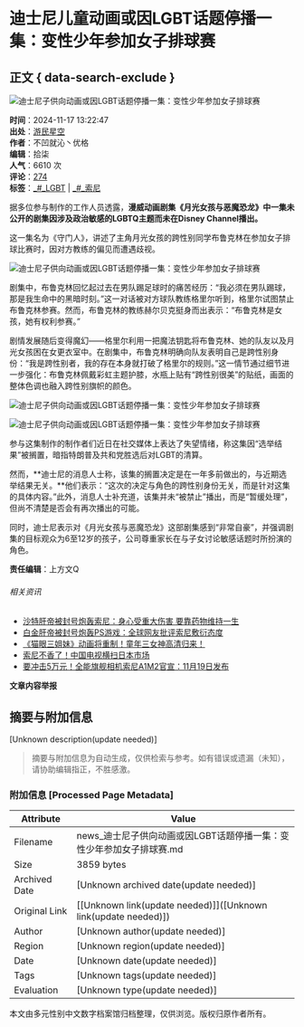 # 迪士尼儿童动画或因LGBT话题停播一集：变性少年参加女子排球赛

## 正文 { data-search-exclude }


![迪士尼子供向动画或因LGBT话题停播一集：变性少年参加女子排球赛](//img1.kkeji.com/img/2005/20241223/102045310.gif)

**时间**：2024-11-17 13:22:47  
**出处**：[游民星空](https://www.gamersky.com/news/202411/1846191.shtml)  
**作者**：不凹就沁丶优格  
**编辑**：拾柒  
**人气**：6610 次  
**评论**：[274](//comment8.mydrivers.com/review/1014398-1.htm)  
**标签**：[_#_LGBT](//news.mydrivers.com/tag/lgbt.htm) | [_#_索尼](//news.mydrivers.com/tag/suoni.htm)

据多位参与制作的工作人员透露，**漫威动画剧集《月光女孩与恶魔恐龙》中一集未公开的剧集因涉及政治敏感的LGBTQ主题而未在Disney Channel播出。**

这一集名为《守门人》，讲述了主角月光女孩的跨性别同学布鲁克林在参加女子排球比赛时，因对方教练的偏见而遭遇歧视。

![迪士尼子供向动画或因LGBT话题停播一集：变性少年参加女子排球赛](//img1.mydrivers.com/img/20241117/fedb2ba3-cbdf-4a3d-9faa-b268ff4eb1ac.jpg)

剧集中，布鲁克林回忆起过去在男队踢足球时的痛苦经历：“我必须在男队踢球，那是我生命中的黑暗时刻。”这一对话被对方球队教练格里尔听到，格里尔试图禁止布鲁克林参赛。然而，布鲁克林的教练赫尔贝克挺身而出表示：“布鲁克林是女孩，她有权利参赛。”

剧情发展随后变得魔幻——格里尔利用一把魔法钥匙将布鲁克林、她的队友以及月光女孩困在女更衣室中。在剧集中，布鲁克林明确向队友表明自己是跨性别身份：“我是跨性别者，我的存在本身就打破了格里尔的规则。”这一情节通过细节进一步强化：布鲁克林佩戴彩虹主题护膝，水瓶上贴有“跨性别很美”的贴纸，画面的整体色调也融入跨性别旗帜的颜色。

![迪士尼子供向动画或因LGBT话题停播一集：变性少年参加女子排球赛](//img1.mydrivers.com/img/20241117/5992029a-6a7b-432e-86f3-00388f402879.jpg)

![迪士尼子供向动画或因LGBT话题停播一集：变性少年参加女子排球赛](//img1.mydrivers.com/img/20241117/b5a604f8-5f79-4c3e-8970-b671e10dbf9d.png)

参与这集制作的制作者们近日在社交媒体上表达了失望情绪，称这集因“选举结果”被搁置，暗指特朗普及共和党胜选后对LGBT的清算。

然而，**迪士尼的消息人士称，该集的搁置决定是在一年多前做出的，与近期选举结果无关。**他们表示：“这次的决定与角色的跨性别身份无关，而是针对这集的具体内容。”此外，消息人士补充道，该集并未“被禁止”播出，而是“暂缓处理”，但尚不清楚是否会有再次播出的可能。

同时，迪士尼表示对《月光女孩与恶魔恐龙》这部剧集感到“非常自豪”，并强调剧集的目标观众为6至12岁的孩子，公司尊重家长在与子女讨论敏感话题时所扮演的角色。

**责任编辑**：上方文Q

###### 相关资讯

- [沙特肝帝被封号炮轰索尼：身心受重大伤害 要靠药物维持一生](https://news.mydrivers.com/1/1014/1014405.htm)
- [白金肝帝被封号炮轰PS游戏：全球网友批评索尼敷衍态度](https://news.mydrivers.com/1/1014/1014020.htm)
- [《猫眼三姐妹》动画将重制！童年三女神高清归来！](https://news.mydrivers.com/1/1013/1013908.htm)
- [索尼不香了！中国电视横扫日本市场](https://news.mydrivers.com/1/1013/1013846.htm)
- [要冲击5万元！全能旗舰相机索尼A1M2官宣：11月19日发布](https://news.mydrivers.com/1/1013/1013748.htm)

**文章内容举报**
<!-- tcd_original_link https://news.mydrivers.com/1/1014/1014398.htm -->


## 摘要与附加信息

<!-- tcd_abstract -->
[Unknown description(update needed)]
<!-- tcd_abstract_end -->

> 摘要与附加信息为自动生成，仅供检索与参考。如有错误或遗漏（未知），请协助编辑指正，不胜感激。

### 附加信息 [Processed Page Metadata]

| Attribute       | Value                                  |
|-----------------|----------------------------------------|
| Filename        | news_迪士尼子供向动画或因LGBT话题停播一集：变性少年参加女子排球赛.md                             |
| Size            | 3859 bytes                           |
| Archived Date   | [Unknown archived date(update needed)]                             |
| Original Link   | [[Unknown link(update needed)]]([Unknown link(update needed)])                       |
| Author          | [Unknown author(update needed)]                               |
| Region          | [Unknown region(update needed)]                               |
| Date            | [Unknown date(update needed)]                                 |
| Tags            | [Unknown tags(update needed)]                                 |
| Evaluation            | [Unknown type(update needed)]                                 |
<!-- tcd_table_end -->

本文由多元性别中文数字档案馆归档整理，仅供浏览。版权归原作者所有。
